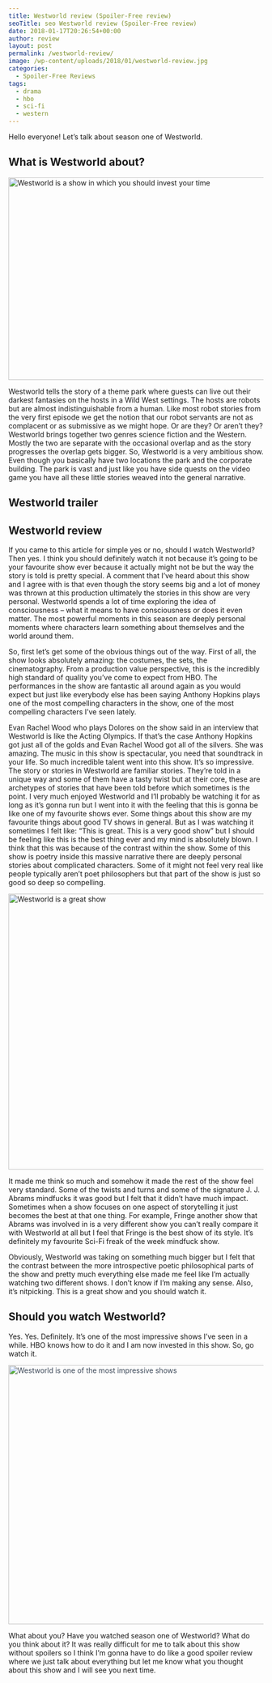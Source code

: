 ```yaml
---
title: Westworld review (Spoiler-Free review)
seoTitle: seo Westworld review (Spoiler-Free review)
date: 2018-01-17T20:26:54+00:00
author: review
layout: post
permalink: /westworld-review/
image: /wp-content/uploads/2018/01/westworld-review.jpg
categories:
  - Spoiler-Free Reviews
tags:
  - drama
  - hbo
  - sci-fi
  - western
---
```

Hello everyone! Let&#8217;s talk about season one of Westworld. <!--more-->

## What is Westworld about?

<img src="https://seasonedreviews.com/wp-content/uploads/2018/01/westworld-717182.jpg" title="What is Westworld about" alt="Westworld is a show in which you should invest your time" width="674" height="400" class="alignnone size-full wp-image-81" srcset="https://seasonedreviews.com/wp-content/uploads/2018/01/westworld-717182.jpg 674w, https://seasonedreviews.com/wp-content/uploads/2018/01/westworld-717182-300x178.jpg 300w" sizes="(max-width: 674px) 100vw, 674px" />

Westworld tells the story of a theme park where guests can live out their darkest fantasies on the hosts in a Wild West settings. The hosts are robots but are almost indistinguishable from a human. Like most robot stories from the very first episode we get the notion that our robot servants are not as complacent or as submissive as we might hope. Or are they? Or aren&#8217;t they? Westworld brings together two genres science fiction and the Western. Mostly the two are separate with the occasional overlap and as the story progresses the overlap gets bigger. So, Westworld is a very ambitious show. Even though you basically have two locations the park and the corporate building. The park is vast and just like you have side quests on the video game you have all these little stories weaved into the general narrative.

## Westworld trailer



## Westworld review

If you came to this article for simple yes or no, should I watch Westworld? Then yes. I think you should definitely watch it not because it&#8217;s going to be your favourite show ever because it actually might not be but the way the story is told is pretty special. A comment that I&#8217;ve heard about this show and I agree with is that even though the story seems big and a lot of money was thrown at this production ultimately the stories in this show are very personal. Westworld spends a lot of time exploring the idea of consciousness &#8211; what it means to have consciousness or does it even matter. The most powerful moments in this season are deeply personal moments where characters learn something about themselves and the world around them.

So, first let&#8217;s get some of the obvious things out of the way. First of all, the show looks absolutely amazing: the costumes, the sets, the cinematography. From a production value perspective, this is the incredibly high standard of quality you&#8217;ve come to expect from HBO. The performances in the show are fantastic all around again as you would expect but just like everybody else has been saying Anthony Hopkins plays one of the most compelling characters in the show, one of the most compelling characters I&#8217;ve seen lately.

Evan Rachel Wood who plays Dolores on the show said in an interview that Westworld is like the Acting Olympics. If that&#8217;s the case Anthony Hopkins got just all of the golds and Evan Rachel Wood got all of the silvers. She was amazing. The music in this show is spectacular, you need that soundtrack in your life. So much incredible talent went into this show. It&#8217;s so impressive. The story or stories in Westworld are familiar stories. They&#8217;re told in a unique way and some of them have a tasty twist but at their core, these are archetypes of stories that have been told before which sometimes is the point. I very much enjoyed Westworld and I&#8217;ll probably be watching it for as long as it&#8217;s gonna run but I went into it with the feeling that this is gonna be like one of my favourite shows ever. Some things about this show are my favourite things about good TV shows in general. But as I was watching it sometimes I felt like: &#8220;This is great. This is a very good show&#8221; but I should be feeling like this is the best thing ever and my mind is absolutely blown. I think that this was because of the contrast within the show. Some of this show is poetry inside this massive narrative there are deeply personal stories about complicated characters. Some of it might not feel very real like people typically aren&#8217;t poet philosophers but that part of the show is just so good so deep so compelling.

<img src="https://seasonedreviews.com/wp-content/uploads/2018/01/Westworld-Featured-11212016.jpg" title="Westworld review" alt="Westworld is a great show" width="970" height="545" class="alignnone size-full wp-image-83" srcset="https://seasonedreviews.com/wp-content/uploads/2018/01/Westworld-Featured-11212016.jpg 970w, https://seasonedreviews.com/wp-content/uploads/2018/01/Westworld-Featured-11212016-300x169.jpg 300w, https://seasonedreviews.com/wp-content/uploads/2018/01/Westworld-Featured-11212016-768x432.jpg 768w" sizes="(max-width: 970px) 100vw, 970px" />

It made me think so much and somehow it made the rest of the show feel very standard. Some of the twists and turns and some of the signature J. J. Abrams mindfucks it was good but I felt that it didn&#8217;t have much impact. Sometimes when a show focuses on one aspect of storytelling it just becomes the best at that one thing. For example, Fringe another show that Abrams was involved in is a very different show you can&#8217;t really compare it with Westworld at all but I feel that Fringe is the best show of its style. It&#8217;s definitely my favourite Sci-Fi freak of the week mindfuck show.

Obviously, Westworld was taking on something much bigger but I felt that the contrast between the more introspective poetic philosophical parts of the show and pretty much everything else made me feel like I&#8217;m actually watching two different shows. I don&#8217;t know if I&#8217;m making any sense. Also, it&#8217;s nitpicking. This is a great show and you should watch it.

## Should you watch Westworld?

Yes. Yes. Definitely. It&#8217;s one of the most impressive shows I&#8217;ve seen in a while. HBO knows how to do it and I am now invested in this show. So, go watch it.

<img src="https://seasonedreviews.com/wp-content/uploads/2018/01/westworld-episode-3-ss02.jpg" title="Should you watch Westworld" alt="Westworld is one of the most impressive shows" width="768" height="512" class="alignnone size-full wp-image-82" style="color: #3c4858; font-size: 14px;" srcset="https://seasonedreviews.com/wp-content/uploads/2018/01/westworld-episode-3-ss02.jpg 768w, https://seasonedreviews.com/wp-content/uploads/2018/01/westworld-episode-3-ss02-300x200.jpg 300w, https://seasonedreviews.com/wp-content/uploads/2018/01/westworld-episode-3-ss02-360x240.jpg 360w" sizes="(max-width: 768px) 100vw, 768px" />

What about you? Have you watched season one of Westworld? What do you think about it? It was really difficult for me to talk about this show without spoilers so I think I&#8217;m gonna have to do like a good spoiler review where we just talk about everything but let me know what you thought about this show and I will see you next time.